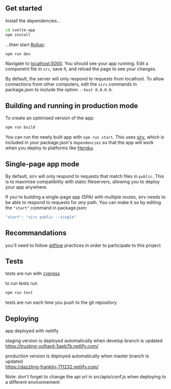 ## Get started

Install the dependencies...

```bash
cd svelte-app
npm install
```

...then start [Rollup](https://rollupjs.org):

```bash
npm run dev
```

Navigate to [localhost:5000](http://localhost:5000). You should see your app running. Edit a
component file in `src`, save it, and reload the page to see your changes.

By default, the server will only respond to requests from localhost. To allow connections from other
computers, edit the `sirv` commands in package.json to include the option `--host 0.0.0.0`.

## Building and running in production mode

To create an optimised version of the app:

```bash
npm run build
```

You can run the newly built app with `npm run start`. This uses
[sirv](https://github.com/lukeed/sirv), which is included in your package.json's `dependencies` so
that the app will work when you deploy to platforms like [Heroku](https://heroku.com).

## Single-page app mode

By default, sirv will only respond to requests that match files in `public`. This is to maximise
compatibility with static fileservers, allowing you to deploy your app anywhere.

If you're building a single-page app (SPA) with multiple routes, sirv needs to be able to respond to
requests for _any_ path. You can make it so by editing the `"start"` command in package.json:

```js
"start": "sirv public --single"
```

## Recommandations

you'll need to follow
[gitflow](https://www.atlassian.com/git/tutorials/comparing-workflows/gitflow-workflow) practices in
order to participate to this project

## Tests

tests are run with [cypress](https://www.cypress.io)

to run tests run

```bash
npm run test
```

tests are run each time you push to the git repository

## Deploying

app deployed with netlify

staging version is deployed automatically when develop branch is updated  
https://trusting-volhard-5aeb7b.netlify.com/

production version is deployed automatically when master branch is updated  
https://dazzling-franklin-711232.netlify.com/

Note: don't forget to change the api url in src/apis/conf.js when deploying to a different
environnement
